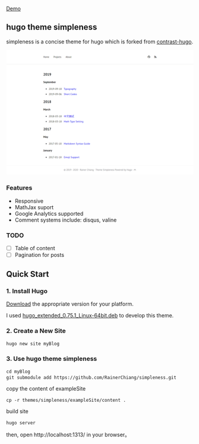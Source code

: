 [Demo](https://rainerchiang.github.io/simpleness/)

## hugo theme simpleness

simpleness is a concise theme for hugo which is forked from [contrast-hugo](https://github.com/niklasbuschmann/contrast-hugo).

![Demo](/images/screenshot.png)

### Features

- Responsive
- MathJax suport
- Google Analytics supported
- Comment systems include: disqus, valine

### TODO

- [ ] Table of content
- [ ] Pagination for posts

## Quick Start

### 1. Install Hugo

[Download](https://github.com/gohugoio/hugo/releases) the appropriate version for your platform. 

I used [hugo_extended_0.75.1_Linux-64bit.deb](https://github.com/gohugoio/hugo/releases/download/v0.75.1/hugo_extended_0.75.1_Linux-64bit.deb) to develop this theme.

### 2. Create a New Site

```shell
hugo new site myBlog
```

### 3. Use hugo theme simpleness

```shell
cd myBlog
git submodule add https://github.com/RainerChiang/simpleness.git
```

copy the content of exampleSite

```shell
cp -r themes/simpleness/exampleSite/content .
```

build site

```shell
hugo server
```

then, open http://localhost:1313/ in your browser。

